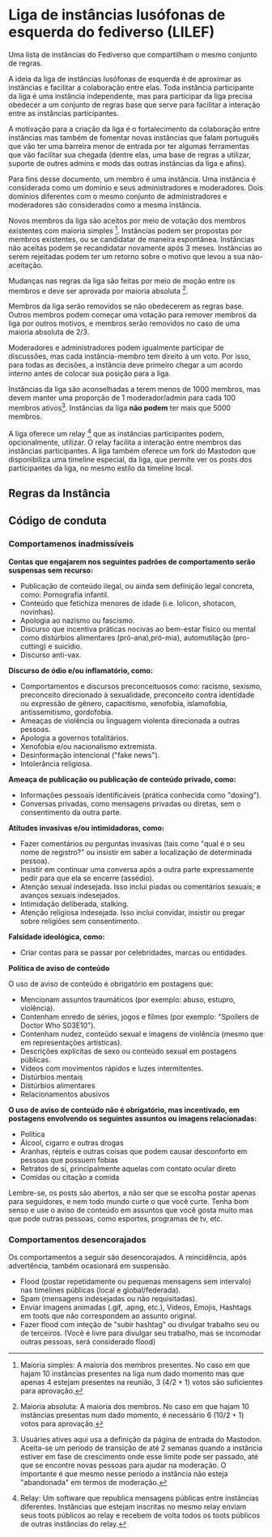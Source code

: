 # Liga de instâncias lusófonas de esquerda do fediverso (LILEF)

Uma lista de instâncias do Fediverso que compartilham o mesmo conjunto de regras.

A ideia da liga de instâncias lusófonas de esquerda é de aproximar as instâncias e facilitar a colaboração entre elas. Toda instância participante da liga é uma instância independente, mas para participar da liga precisa obedecer a um conjunto de regras base que serve para facilitar a interação entre as instâncias participantes.

A motivação para a criação da liga é o fortalecimento da colaboração entre instâncias mas também de fomentar novas instâncias que falam português que vão ter uma barreira menor de entrada por ter algumas ferramentas que vão facilitar sua chegada (dentre elas, uma base de regras a utilizar, suporte de outres admins e mods das outras instâncias da liga e afins).

Para fins desse documento, um membro é uma instância. Uma instância é considerada como um domínio e seus administradores e moderadores. Dois domínios diferentes com o mesmo conjunto de administradores e moderadores são considerados como a mesma instância.

Novos membros da liga são aceitos por meio de votação dos membros existentes com maioria simples [^1]. Instâncias podem ser propostas por membros existentes, ou se candidatar de maneira espontânea. Instâncias não aceitas podem se recandidatar novamente após 3 meses. Instâncias ao serem rejeitadas podem ter um retorno sobre o motivo que levou a sua não-aceitação.

Mudanças nas regras da liga são feitas por meio de moção entre os membros e deve ser aprovada por maioria absoluta [^2].

Membros da liga serão removidos se não obedecerem as regras base. Outros membros podem começar uma votação para remover membros da liga por outros motivos, e membros serão removidos no caso de uma maioria absoluta de $2/3$.

Moderadores e administradores podem igualmente participar de discussões, mas cada instância-membro tem direito à um voto. Por isso, para todas as decisões, a instância deve primeiro chegar a um acordo interno antes de colocar sua posição para a liga.

Instâncias da liga são aconselhadas a terem menos de 1000 membros, mas devem manter uma proporção de 1 moderador/admin para cada 100 membros ativos[^3]. Instâncias da liga **não podem** ter mais que 5000 membros.

A liga oferece um relay [^4] que as instâncias participantes podem, opcionalmente, utilizar. O relay facilita a interação entre membros das instâncias participantes. A liga também oferece um fork do Mastodon que disponibiliza uma timeline especial, da liga, que permite ver os posts dos participantes da liga, no mesmo estilo da timeline local.

[^1]: Maioria simples: A maioria dos membros presentes. No caso em que hajam 10 instâncias presentes na liga num dado momento mas que apenas 4 estejam presentes na reunião, 3 $(4/2 + 1)$ votos são suficientes para aprovação.
[^2]: Maioria absoluta: A maioria dos membros. No caso em que hajam 10 instâncias presentas num dado momento, é necessário 6 $(10/2 + 1)$ votos para aprovação.
[^3]: Usuáries atives aqui usa a definição da página de entrada do Mastodon. Aceita-se um período de transição de até 2 semanas quando a instância estiver em fase de crescimento onde esse limite pode ser passado, até que se encontre novas pessoas para ajudar na moderação. O importante é que mesmo nesse período a instância não esteja "abandonada" em termos de moderação.
[^4]: Relay: Um software que republica mensagens públicas entre instâncias diferentes. Instâncias que estejam inscritas no mesmo relay enviam seus toots públicos ao relay e recebem de volta todos os toots públicos de outras instâncias do relay.

## Regras da Instância

## Código de conduta

### Comportamenos inadmissíveis

**Contas que engajarem nos seguintes padrões de comportamento serão suspensas sem recurso:**

- Publicação de conteúdo ilegal, ou ainda sem definição legal concreta, como: Pornografia infantil.
- Conteúdo que fetichiza menores de idade (i.e. lolicon, shotacon, novinhas).
- Apologia ao nazismo ou fascismo.
- Discurso que incentiva práticas nocivas ao bem-estar físico ou mental como distúrbios alimentares (pró-ana),pró-mia), automutilação (pro-cutting) e suicídio.
- Discurso anti-vax.

**Discurso de ódio e/ou inflamatório, como:**

- Comportamentos e discursos preconceituosos como: racismo, sexismo, preconceito direcionado à sexualidade, preconceito contra identidade ou expressão de gênero, capacitismo, xenofobia, islamofobia, antissemitismo, gordofobia.
- Ameaças de violência ou linguagem violenta direcionada a outras pessoas.
- Apologia a governos totalitários.
- Xenofobia e/ou nacionalismo extremista.
- Desinformação intencional ("fake news").
- Intolerância religiosa.

**Ameaça de publicação ou publicação de conteúdo privado, como:**

- Informações pessoais identificáveis (prática conhecida como "doxing").
- Conversas privadas, como mensagens privadas ou diretas, sem o consentimento da outra parte.

**Atitudes invasivas e/ou intimidadoras, como:**

- Fazer comentários ou perguntas invasivas (tais como "qual é o seu nome de registro?" ou insistir em saber a localização de determinada pessoa).
- Insistir em continuar uma conversa após a outra parte expressamente pedir para que ela se encerre (assédio).
- Atenção sexual indesejada. Isso inclui piadas ou comentários sexuais; e avanços sexuais indesejados.
- Intimidação deliberada, stalking.
- Atenção religiosa indesejada. Isso inclui convidar, insistir ou pregar sobre religiões sem consentimento.

**Falsidade ideológica, como:**

- Criar contas para se passar por celebridades, marcas ou entidades.

**Política de aviso de conteúdo**

O uso de aviso de conteúdo é obrigatório em postagens que:

- Mencionam assuntos traumáticos (por exemplo: abuso, estupro, violência).
- Contenham enredo de séries, jogos e filmes (por exemplo: "Spoilers de Doctor Who S03E10").
- Contenham nudez, conteúdo sexual e imagens de violência (mesmo que em representações artísticas).
- Descrições explícitas de sexo ou conteúdo sexual em postagens públicas.
- Vídeos com movimentos rápidos e luzes intermitentes.
- Distúrbios mentais
- Distúrbios alimentares
- Relacionamentos abusivos

**O uso de aviso de conteúdo não é obrigatório, mas incentivado, em postagens envolvendo os seguintes assuntos ou imagens relacionadas:**

- Política
- Álcool, cigarro e outras drogas
- Aranhas, répteis e outras coisas que podem causar desconforto em pessoas que possuem fobias
- Retratos de si, principalmente aquelas com contato ocular direto
- Comidas ou citação a comida

Lembre-se, os posts são abertos, a não ser que se escolha postar apenas para seguidores, e nem todo mundo curte o que você curte. Tenha bom senso e use o aviso de conteúdo em assuntos que você gosta muito mas que pode outras pessoas, como esportes, programas de tv, etc.

### Comportamentos desencorajados

Os comportamentos a seguir são desencorajados. A reincidência, após advertência, também ocasionará em suspensão.

- Flood (postar repetidamente ou pequenas mensagens sem intervalo) nas timelines públicas (local e global/federada).
- Spam (mensagens indesejadas ou não requisitadas).
- Enviar Imagens animadas (.gif, .apng, etc.), Vídeos, Emojis, Hashtags em toots que não correspondem ao assunto original.
- Fazer flood com inteção de "subir hashtag" ou divulgar trabalho seu ou de terceiros. (Você é livre para divulgar seu trabalho, mas se incomodar outras pessoas, será considerado flood)
